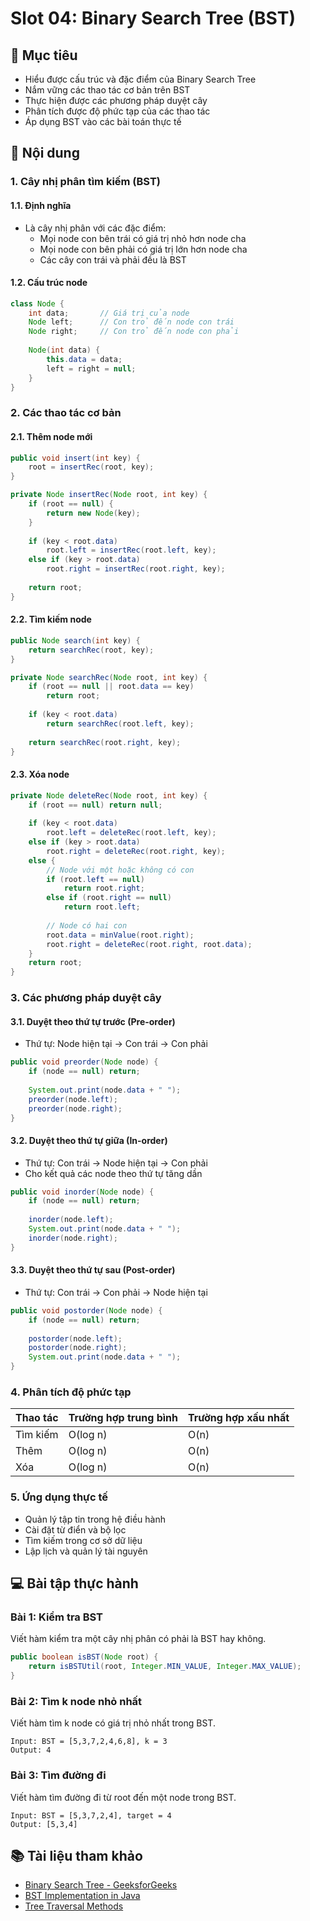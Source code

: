 # Slot 04: Binary Search Tree (BST)

## 🎯 Mục tiêu
- Hiểu được cấu trúc và đặc điểm của Binary Search Tree
- Nắm vững các thao tác cơ bản trên BST
- Thực hiện được các phương pháp duyệt cây
- Phân tích được độ phức tạp của các thao tác
- Áp dụng BST vào các bài toán thực tế

## 📝 Nội dung

### 1. Cây nhị phân tìm kiếm (BST)

#### 1.1. Định nghĩa
- Là cây nhị phân với các đặc điểm:
  - Mọi node con bên trái có giá trị nhỏ hơn node cha
  - Mọi node con bên phải có giá trị lớn hơn node cha
  - Các cây con trái và phải đều là BST

#### 1.2. Cấu trúc node
```java
class Node {
    int data;       // Giá trị của node
    Node left;      // Con trỏ đến node con trái
    Node right;     // Con trỏ đến node con phải
    
    Node(int data) {
        this.data = data;
        left = right = null;
    }
}
```

### 2. Các thao tác cơ bản

#### 2.1. Thêm node mới
```java
public void insert(int key) {
    root = insertRec(root, key);
}

private Node insertRec(Node root, int key) {
    if (root == null) {
        return new Node(key);
    }
    
    if (key < root.data)
        root.left = insertRec(root.left, key);
    else if (key > root.data)
        root.right = insertRec(root.right, key);
    
    return root;
}
```

#### 2.2. Tìm kiếm node
```java
public Node search(int key) {
    return searchRec(root, key);
}

private Node searchRec(Node root, int key) {
    if (root == null || root.data == key)
        return root;
    
    if (key < root.data)
        return searchRec(root.left, key);
    
    return searchRec(root.right, key);
}
```

#### 2.3. Xóa node
```java
private Node deleteRec(Node root, int key) {
    if (root == null) return null;
    
    if (key < root.data)
        root.left = deleteRec(root.left, key);
    else if (key > root.data)
        root.right = deleteRec(root.right, key);
    else {
        // Node với một hoặc không có con
        if (root.left == null)
            return root.right;
        else if (root.right == null)
            return root.left;
            
        // Node có hai con
        root.data = minValue(root.right);
        root.right = deleteRec(root.right, root.data);
    }
    return root;
}
```

### 3. Các phương pháp duyệt cây

#### 3.1. Duyệt theo thứ tự trước (Pre-order)
- Thứ tự: Node hiện tại → Con trái → Con phải
```java
public void preorder(Node node) {
    if (node == null) return;
    
    System.out.print(node.data + " ");
    preorder(node.left);
    preorder(node.right);
}
```

#### 3.2. Duyệt theo thứ tự giữa (In-order)
- Thứ tự: Con trái → Node hiện tại → Con phải
- Cho kết quả các node theo thứ tự tăng dần
```java
public void inorder(Node node) {
    if (node == null) return;
    
    inorder(node.left);
    System.out.print(node.data + " ");
    inorder(node.right);
}
```

#### 3.3. Duyệt theo thứ tự sau (Post-order)
- Thứ tự: Con trái → Con phải → Node hiện tại
```java
public void postorder(Node node) {
    if (node == null) return;
    
    postorder(node.left);
    postorder(node.right);
    System.out.print(node.data + " ");
}
```

### 4. Phân tích độ phức tạp
| Thao tác | Trường hợp trung bình | Trường hợp xấu nhất |
|----------|----------------------|-------------------|
| Tìm kiếm | O(log n) | O(n) |
| Thêm | O(log n) | O(n) |
| Xóa | O(log n) | O(n) |

### 5. Ứng dụng thực tế
- Quản lý tập tin trong hệ điều hành
- Cài đặt từ điển và bộ lọc
- Tìm kiếm trong cơ sở dữ liệu
- Lập lịch và quản lý tài nguyên

## 💻 Bài tập thực hành

### Bài 1: Kiểm tra BST
Viết hàm kiểm tra một cây nhị phân có phải là BST hay không.
```java
public boolean isBST(Node root) {
    return isBSTUtil(root, Integer.MIN_VALUE, Integer.MAX_VALUE);
}
```

### Bài 2: Tìm k node nhỏ nhất
Viết hàm tìm k node có giá trị nhỏ nhất trong BST.
```
Input: BST = [5,3,7,2,4,6,8], k = 3
Output: 4
```

### Bài 3: Tìm đường đi
Viết hàm tìm đường đi từ root đến một node trong BST.
```
Input: BST = [5,3,7,2,4], target = 4
Output: [5,3,4]
```

## 📚 Tài liệu tham khảo
- [Binary Search Tree - GeeksforGeeks](https://www.geeksforgeeks.org/binary-search-tree-data-structure/)
- [BST Implementation in Java](https://www.baeldung.com/java-binary-tree)
- [Tree Traversal Methods](https://www.programiz.com/dsa/tree-traversal)